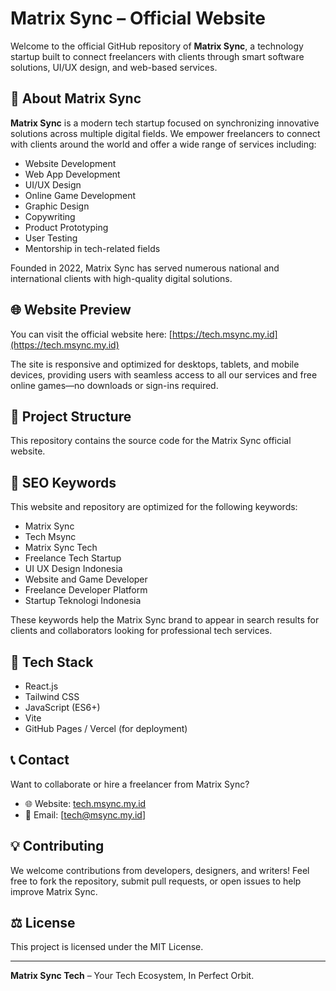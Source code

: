 # Matrix Sync – Official Website

Welcome to the official GitHub repository of **Matrix Sync**, a technology startup built to connect freelancers with clients through smart software solutions, UI/UX design, and web-based services.

## 🚀 About Matrix Sync

**Matrix Sync** is a modern tech startup focused on synchronizing innovative solutions across multiple digital fields. We empower freelancers to connect with clients around the world and offer a wide range of services including:

- Website Development
- Web App Development
- UI/UX Design
- Online Game Development
- Graphic Design
- Copywriting
- Product Prototyping
- User Testing
- Mentorship in tech-related fields

Founded in 2022, Matrix Sync has served numerous national and international clients with high-quality digital solutions.

## 🌐 Website Preview

You can visit the official website here: [https://tech.msync.my.id](https://tech.msync.my.id)

The site is responsive and optimized for desktops, tablets, and mobile devices, providing users with seamless access to all our services and free online games—no downloads or sign-ins required.

## 📁 Project Structure

This repository contains the source code for the Matrix Sync official website.


## 📌 SEO Keywords

This website and repository are optimized for the following keywords:

- Matrix Sync
- Tech Msync
- Matrix Sync Tech
- Freelance Tech Startup
- UI UX Design Indonesia
- Website and Game Developer
- Freelance Developer Platform
- Startup Teknologi Indonesia

These keywords help the Matrix Sync brand to appear in search results for clients and collaborators looking for professional tech services.

## 🧠 Tech Stack

- React.js
- Tailwind CSS
- JavaScript (ES6+)
- Vite
- GitHub Pages / Vercel (for deployment)

## 📞 Contact

Want to collaborate or hire a freelancer from Matrix Sync?

- 🌐 Website: [tech.msync.my.id](https://tech.msync.my.id)
- 📧 Email: [tech@msync.my.id]

## 💡 Contributing

We welcome contributions from developers, designers, and writers! Feel free to fork the repository, submit pull requests, or open issues to help improve Matrix Sync.

## ⚖️ License

This project is licensed under the MIT License.

---

**Matrix Sync Tech** – Your Tech Ecosystem, In Perfect Orbit.


